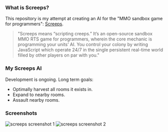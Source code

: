 ### What is Screeps?
This repository is my attempt at creating an AI for the "MMO sandbox game for programmers": [Screeps](https://screeps.com/).

>"Screeps means “scripting creeps.” It’s an open-source sandbox MMO RTS game for programmers, wherein the core mechanic is programming your units’ AI. You control your colony by writing JavaScript which operate 24/7 in the single persistent real-time world filled by other players on par with you."

### My Screeps AI
Development is ongoing. Long term goals:
- Optimally harvest all rooms it exists in.
- Expand to nearby rooms.
- Assault nearby rooms.

### Screenshots
![screeps screenshot 1](http://docs.screeps.com/img/defense4.png)
![screeps screenshot 2](http://docs.screeps.com/img/novice.png)
